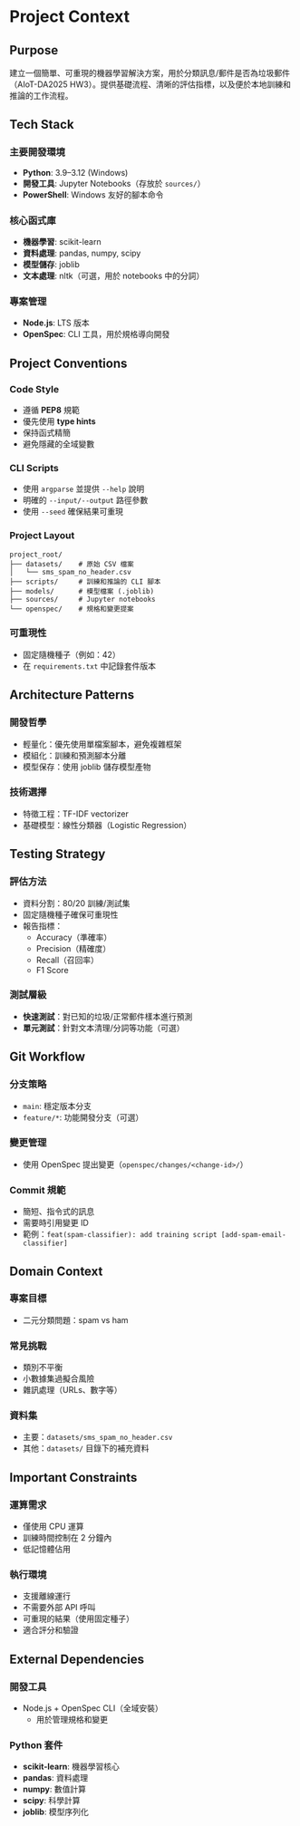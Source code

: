 # Project Context

## Purpose

建立一個簡單、可重現的機器學習解決方案，用於分類訊息/郵件是否為垃圾郵件（AIoT-DA2025 HW3）。提供基礎流程、清晰的評估指標，以及便於本地訓練和推論的工作流程。

## Tech Stack

### 主要開發環境
- **Python**: 3.9–3.12 (Windows)
- **開發工具**: Jupyter Notebooks（存放於 `sources/`）
- **PowerShell**: Windows 友好的腳本命令

### 核心函式庫
- **機器學習**: scikit-learn
- **資料處理**: pandas, numpy, scipy
- **模型儲存**: joblib
- **文本處理**: nltk（可選，用於 notebooks 中的分詞）

### 專案管理
- **Node.js**: LTS 版本
- **OpenSpec**: CLI 工具，用於規格導向開發
## Project Conventions

### Code Style
- 遵循 **PEP8** 規範
- 優先使用 **type hints**
- 保持函式精簡
- 避免隱藏的全域變數

### CLI Scripts
- 使用 `argparse` 並提供 `--help` 說明
- 明確的 `--input/--output` 路徑參數
- 使用 `--seed` 確保結果可重現

### Project Layout
```
project_root/
├── datasets/    # 原始 CSV 檔案
│   └── sms_spam_no_header.csv
├── scripts/     # 訓練和推論的 CLI 腳本
├── models/      # 模型檔案 (.joblib)
├── sources/     # Jupyter notebooks
└── openspec/    # 規格和變更提案
```

### 可重現性
- 固定隨機種子（例如：42）
- 在 `requirements.txt` 中記錄套件版本
## Architecture Patterns

### 開發哲學
- 輕量化：優先使用單檔案腳本，避免複雜框架
- 模組化：訓練和預測腳本分離
- 模型保存：使用 joblib 儲存模型產物

### 技術選擇
- 特徵工程：TF-IDF vectorizer
- 基礎模型：線性分類器（Logistic Regression）

## Testing Strategy

### 評估方法
- 資料分割：80/20 訓練/測試集
- 固定隨機種子確保可重現性
- 報告指標：
  - Accuracy（準確率）
  - Precision（精確度）
  - Recall（召回率）
  - F1 Score

### 測試層級
- **快速測試**：對已知的垃圾/正常郵件樣本進行預測
- **單元測試**：針對文本清理/分詞等功能（可選）

## Git Workflow

### 分支策略
- `main`: 穩定版本分支
- `feature/*`: 功能開發分支（可選）

### 變更管理
- 使用 OpenSpec 提出變更（`openspec/changes/<change-id>/`）

### Commit 規範
- 簡短、指令式的訊息
- 需要時引用變更 ID
- 範例：`feat(spam-classifier): add training script [add-spam-email-classifier]`

## Domain Context

### 專案目標
- 二元分類問題：spam vs ham

### 常見挑戰
- 類別不平衡
- 小數據集過擬合風險
- 雜訊處理（URLs、數字等）

### 資料集
- 主要：`datasets/sms_spam_no_header.csv`
- 其他：`datasets/` 目錄下的補充資料

## Important Constraints

### 運算需求
- 僅使用 CPU 運算
- 訓練時間控制在 2 分鐘內
- 低記憶體佔用

### 執行環境
- 支援離線運行
- 不需要外部 API 呼叫
- 可重現的結果（使用固定種子）
- 適合評分和驗證

## External Dependencies

### 開發工具
- Node.js + OpenSpec CLI（全域安裝）
  - 用於管理規格和變更

### Python 套件
- **scikit-learn**: 機器學習核心
- **pandas**: 資料處理
- **numpy**: 數值計算
- **scipy**: 科學計算
- **joblib**: 模型序列化
